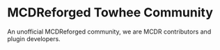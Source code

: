 # MCDReforged Towhee Community

An unofficial MCDReforged community, we are MCDR contributors and plugin developers.
